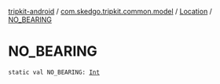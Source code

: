 [tripkit-android](../../index.md) / [com.skedgo.tripkit.common.model](../index.md) / [Location](index.md) / [NO_BEARING](./-n-o_-b-e-a-r-i-n-g.md)

# NO_BEARING

`static val NO_BEARING: `[`Int`](https://kotlinlang.org/api/latest/jvm/stdlib/kotlin/-int/index.html)